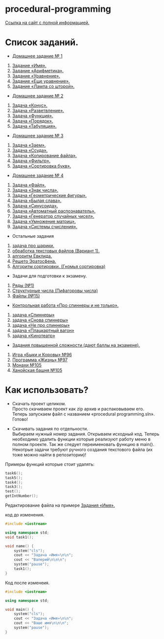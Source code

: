 # procedural-programming
[Ссылка на сайт с полной информацией.](https://lizochekk.jimdofree.com)

# Список заданий.
* [Домашнее задание № 1](https://lizochekk.jimdofree.com/app/download/14180618578/Все+ДЗ.pdf?t=1584361874)
 1. [Задание «Имя».](https://github.com/vbg911/procedural-programming/blob/master/procedural%20programming/Name.cpp) 
 2. [Задание «Арифметика».](https://github.com/vbg911/procedural-programming/blob/master/procedural%20programming/Arithemic.cpp) 
 3. [Задание «Уравнение».](https://github.com/vbg911/procedural-programming/blob/master/procedural%20programming/Equation.cpp) 
 4. [Задание «Еще уравнение».](https://github.com/vbg911/procedural-programming/blob/master/procedural%20programming/AnotherEquation.cpp)
 5. [Задание «Лампа со шторой».](https://github.com/vbg911/procedural-programming/blob/master/procedural%20programming/lampWithCurtain.cpp)
* [Домашнее задание № 2](https://lizochekk.jimdofree.com/app/download/14180618578/Все+ДЗ.pdf?t=1584361874)
 1. [Задача «Конус».](https://github.com/vbg911/procedural-programming/blob/master/procedural%20programming/Cone.cpp)
 2. [Задача «Разветвление».](https://github.com/vbg911/procedural-programming/blob/master/procedural%20programming/Branching.cpp)
 3. [Задача «Функция».](https://github.com/vbg911/procedural-programming/blob/master/procedural%20programming/Function.cpp)
 4. [Задача «Порядок».](https://github.com/vbg911/procedural-programming/blob/master/procedural%20programming/Order.cpp)
 5. [Задача «Табуляция».](https://github.com/vbg911/procedural-programming/blob/master/procedural%20programming/Tabulation.cpp)
* [Домашнее задание № 3](https://lizochekk.jimdofree.com/app/download/14180618578/Все+ДЗ.pdf?t=1584361874)
 1. [Задача «Заем».](https://github.com/vbg911/procedural-programming/blob/master/procedural%20programming/Loan.cpp)
 2. [Задача «Ссуда».](https://github.com/vbg911/procedural-programming/blob/master/procedural%20programming/Lending.cpp)
 3. [Задача «Копирование файла».](https://github.com/vbg911/procedural-programming/blob/master/procedural%20programming/CopyingFile.cpp)
 4. [Задача «Фильтр».](https://github.com/vbg911/procedural-programming/blob/master/procedural%20programming/filter.cpp)
 5. [Задача «Сортировка букв».](https://github.com/vbg911/procedural-programming/blob/master/procedural%20programming/Sortingofletters.cpp)
* [Домашнее задание № 4](https://lizochekk.jimdofree.com/app/download/14180618578/Все+ДЗ.pdf?t=1584361874)
 1. [Задача «Файл».](https://github.com/vbg911/procedural-programming/blob/master/procedural%20programming/file.cpp)
 2. [Задача «Знак числа».](https://github.com/vbg911/procedural-programming/blob/master/procedural%20programming/NumberSign.cpp)
 3. [Задача «Геометрические фигуры».](https://github.com/vbg911/procedural-programming/blob/master/procedural%20programming/GeometricalFigure.cpp)
 4. [Задача «Былая слава».](https://github.com/vbg911/procedural-programming/blob/master/procedural%20programming/FormerGlory.cpp)
 5. [Задача «Синусоида».](https://github.com/vbg911/procedural-programming/blob/master/procedural%20programming/Sinusoid.cpp)
 6. [Задача «Автоматный распознаватель».](https://github.com/vbg911/procedural-programming/blob/master/procedural%20programming/Recognizer.cpp)
 7. [Задача «Генератор случайных чисел».](https://github.com/vbg911/procedural-programming/blob/master/procedural%20programming/RandomNumberGenerator.cpp)
 8. [Задача «Умножение матриц».](https://github.com/vbg911/procedural-programming/blob/master/procedural%20programming/Matrix.cpp)
 9. [Задача «Системы счисления».](https://github.com/vbg911/procedural-programming/blob/master/procedural%20programming/NumberSystem.cpp)
* Остальные задания
 1. [задача про шарики.](https://github.com/vbg911/procedural-programming/blob/master/procedural%20programming/Globs.cpp)
 3. [обработка текстовых файлов (Вариант 1).](https://github.com/vbg911/procedural-programming/blob/master/procedural%20programming/ProcessingTextFiles.cpp)
 4. [алгоритм Евклида.](https://github.com/vbg911/procedural-programming/blob/master/procedural%20programming/EuclideanAlgorithm.cpp)
 5. [Решето Эратосфена.](https://github.com/vbg911/procedural-programming/blob/master/procedural%20programming/Sieve.cpp)
 6. [Алгоритм сортировки. (Гномья сортировка)](https://github.com/vbg911/procedural-programming/blob/master/procedural%20programming/Gnomesort.cpp)
 * Задачи для подготовки к экзамену. 
 1. [Ряды (№1)](https://github.com/vbg911/procedural-programming/blob/master/procedural%20programming/rows.cpp)
 2. [Структурные числа (Пифагоровы числа)](https://github.com/vbg911/procedural-programming/blob/master/procedural%20programming/Pythagorean_numbers.cpp)
 3. [Файлы (№15)](https://github.com/vbg911/procedural-programming/blob/master/procedural%20programming/files.cpp)
 * [Контрольная работа «Про спиннеры и не только».](https://lizochekk.jimdofree.com/app/download/13982434878/Про+спиннеры+и+не+только.pdf?t=1572619377)
 1. [задача «Спиннеры»](https://github.com/vbg911/procedural-programming/blob/master/procedural%20programming/Spinners.cpp)
 2. [задача «Снова спиннеры»](https://github.com/vbg911/procedural-programming/blob/master/procedural%20programming/Spinnersagain.cpp)
 3. [задача «Не про спиннеры»](https://github.com/vbg911/procedural-programming/blob/master/procedural%20programming/Notspinners.cpp)
 4. [задача «Плацкартный вагон»](https://github.com/vbg911/procedural-programming/blob/master/procedural%20programming/Railway.cpp)
 5. [задача «Кинотеатр»](https://github.com/vbg911/procedural-programming/blob/master/procedural%20programming/Cinema.cpp)
* [Задания повышенной сложности (дают баллы на экзамене).](https://lizochekk.jimdofree.com/app/download/14201286278/База+заданий.pdf?t=1584361874)
 1. [Игра «Быки и Коровы» №96](https://github.com/vbg911/procedural-programming/blob/master/procedural%20programming/Bullsandcows.cpp)
 2. [Программа «Жизнь» №97](https://github.com/vbg911/procedural-programming/blob/master/procedural%20programming/life.cpp)
 3. [Монахи №105](https://github.com/vbg911/procedural-programming/blob/master/procedural%20programming/Monks.cpp)
 4. [Ханойская башня №105](https://github.com/vbg911/procedural-programming/blob/master/procedural%20programming/Hanoitower.cpp)

# Как использовать?
 * Скачать проект целиком.  
  Просто скачиваем проект как zip архив и распаковываем его. Теперь запускаем файл с названием «procedural programming.sln». Готово!
 
 * Скачивать задания по отдельности.  
  Выбираем нужный номер задания. Открываем исходный код. Теперь необходимо удалить функции которые реализуют работу меню в полном проекте. Так же следует переименовать функцию в main(). Некотрые задачи требуют ручного создания текстового файла (их тоже можно найти в репозитории)!  

Примеры функций которые стоит удалять: 
```c++
task6();
task5();
task4();
task3();
test();
getIntNumber();
```
Редактирование файла на примере [Задания «Имя».](https://github.com/vbg911/procedural-programming/blob/master/procedural%20programming/Name.cpp) 

код до изменения.

```c++
#include <iostream>

using namespace std;
void task1();

void name() {
	system("cls");
	cout << "Задача «Имя»\n\n";
	cout << "Валерий\n\n\n";
	system("pause");
	task1();
}
```

Код после изменеия.

```c++
#include <iostream>

using namespace std;

void main() {
	system("cls");
	cout << "Задача «Имя»\n\n";
	cout << "Ваше имя\n\n\n";
	system("pause");
}
```
